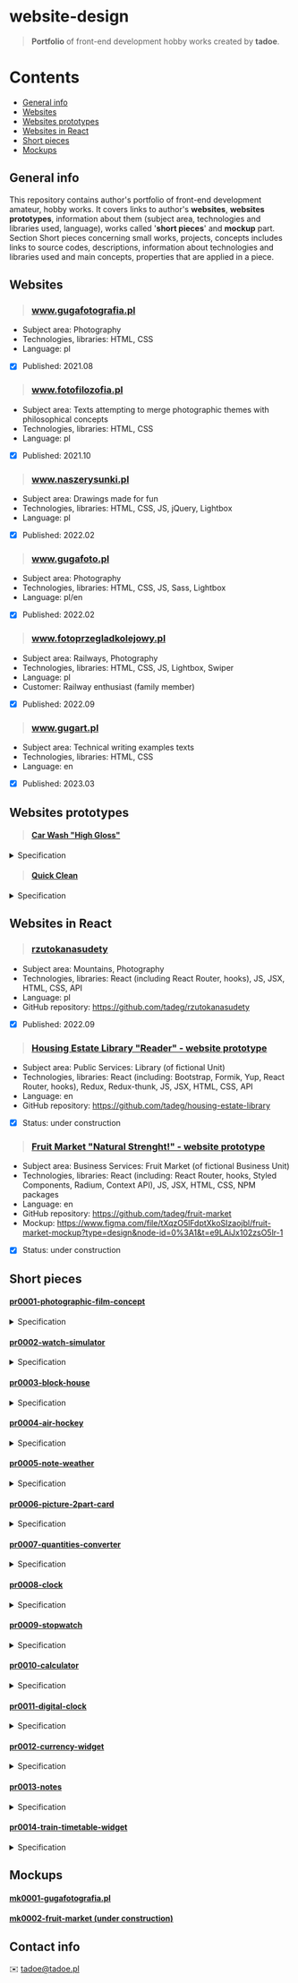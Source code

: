 # website-design
> **Portfolio** of front-end development hobby works created by **tadoe**.

# Contents
* [General info](#general-info)
* [Websites](#websites)
* [Websites prototypes](#websites-prototypes)
* [Websites in React](#websites-in-react)
* [Short pieces](#short-pieces)
* [Mockups](#mockups)

## General info 
This repository contains author's portfolio of front-end development amateur, hobby works. It covers links to author's **websites**, **websites prototypes**, information about them (subject area, technologies and libraries used, language), works called '**short pieces**' and **mockup** part. Section Short pieces concerning small works, projects, concepts includes links to source codes, descriptions, information about technologies and libraries used and main concepts, properties that are applied in a piece.

## Websites

> ### www.gugafotografia.pl
  - Subject area: Photography
  - Technologies, libraries: HTML, CSS
  - Language: pl
  - [x] Published: 2021.08

> ### www.fotofilozofia.pl
  - Subject area: Texts attempting to merge photographic themes with philosophical concepts
  - Technologies, libraries: HTML, CSS
  - Language: pl
  - [x] Published: 2021.10
  
> ### www.naszerysunki.pl
  - Subject area: Drawings made for fun
  - Technologies, libraries: HTML, CSS, JS, jQuery, Lightbox
  - Language: pl
  - [x] Published: 2022.02

> ### www.gugafoto.pl
  - Subject area: Photography
  - Technologies, libraries: HTML, CSS, JS, Sass, Lightbox
  - Language: pl/en
  - [x] Published: 2022.02

> ### www.fotoprzegladkolejowy.pl
  - Subject area: Railways, Photography
  - Technologies, libraries: HTML, CSS, JS, Lightbox, Swiper
  - Language: pl
  - Customer: Railway enthusiast (family member)
  - [x] Published: 2022.09
  
> ### www.gugart.pl
  - Subject area: Technical writing examples texts
  - Technologies, libraries: HTML, CSS
  - Language: en
  - [x] Published: 2023.03
  
## Websites prototypes

> #### [Car Wash "High Gloss"](http://www.tadoe.pl/prototypes/carwash/index.html)
<details>
<summary>Specification</summary>
<ul>
<li>Subject area: Business Services: Car Washing (of fictional Business Unit)</li>
<li>Technologies, libraries: HTML, CSS, JS</li>
<li>Language: en</li>
<li>Published: 2022.07</li>
</ul>
</details>

> #### [Quick Clean](http://www.tadoe.pl/prototypes/quickclean/index.html)
<details>
<summary>Specification</summary>
<ul>
<li>Subject area: Business Services: Furniture and car upholstery cleaning (of fictional Business Unit)</li>
<li>Technologies, libraries: HTML, CSS, JS</li>
<li>Language: en</li>
<li>Published: 2022.07</li>
</ul>
</details>

## Websites in React

> ### [rzutokanasudety](https://tadeg.github.io/rzutokanasudety)
  - Subject area: Mountains, Photography
  - Technologies, libraries: React (including React Router, hooks), JS, JSX, HTML, CSS, API
  - Language: pl
  - GitHub repository: https://github.com/tadeg/rzutokanasudety
  - [x] Published: 2022.09

> ### [Housing Estate Library "Reader" - website prototype](https://tadeg.github.io/housing-estate-library/)
  - Subject area: Public Services: Library (of fictional Unit)
  - Technologies, libraries: React (including: Bootstrap, Formik, Yup, React Router, hooks), Redux, Redux-thunk, JS, JSX, HTML, CSS, API
  - Language: en
  - GitHub repository: https://github.com/tadeg/housing-estate-library
  - [x] Status: under construction

> ### [Fruit Market "Natural Strenght!" - website prototype](https://tadeg.github.io/fruit-market/)
  - Subject area: Business Services: Fruit Market (of fictional Business Unit)
  - Technologies, libraries: React (including: React Router, hooks, Styled Components, Radium, Context API), JS, JSX, HTML, CSS, NPM packages 
  - Language: en
  - GitHub repository: https://github.com/tadeg/fruit-market
  - Mockup: https://www.figma.com/file/tXqzO5lFdptXkoSIzaojbl/fruit-market-mockup?type=design&node-id=0%3A1&t=e9LAiJx102zsO5lr-1
  - [x] Status: under construction

## Short pieces 

#### [pr0001-photographic-film-concept](https://github.com/tadeg/website-design/tree/main/pr0001-photographic-film-concept)
<details>
<summary>Specification</summary>
<ul>
<li>Description: The concept of images placing on the website using a design of an old, analog photographic film</li>
<li>Technologies, libraries: HTML, CSS</li>
<li>Main concepts, properties: position, float</li>
<li>Published: 2022.02</li>
</ul>
</details>

#### [pr0002-watch-simulator](https://github.com/tadeg/website-design/tree/main/pr0002-watch-simulator)
<details>
<summary>Specification</summary>
<ul>
<li>Description: An animation of a rotating element drawn in the shape of a watch hand</li>
<li>Technologies, libraries: HTML, CSS, jQuery</li>
<li>Main concepts, properties: position, transform, linear-gradient</li>
<li>Published: 2022.03</li>
</ul>
</details>

#### [pr0003-block-house](https://github.com/tadeg/website-design/tree/main/pr0003-block-house)
<details>
<summary>Specification</summary>
<ul>
<li>Description: An animation of a block house building</li>
<li>Technologies, libraries: HTML, CSS, jQuery</li>
<li>Main concepts, properties: position, transform</li>
<li>Published: 2022.04</li>
</ul>
</details>

#### [pr0004-air-hockey](https://github.com/tadeg/website-design/tree/main/pr0004-air-hockey)
<details>
<summary>Specification</summary>
<ul>
<li>Description: An animation of an air hockey game</li>
<li>Technologies, libraries: HTML, CSS, jQuery</li>
<li>Main concepts, properties: keyframes, animation, position, transform, linear-gradient</li>
<li>Published: 2022.04</li>
</ul>
</details>

#### [pr0005-note-weather](https://github.com/tadeg/website-design/tree/main/pr0005-note-weather)
<details>
<summary>Specification</summary>
<ul>
<li>Description: Notes and todo list with weather information section and some ideas displayed in random mode</li>
<li>Technologies, libraries: HTML, CSS, JS, API</li>
<li>Main concepts, properties: flexbox, input, axios (get, then, catch), createElement, append, e.target</li>
<li>Published: 2022.04</li>
</ul>
</details>

#### [pr0006-picture-2part-card](https://github.com/tadeg/website-design/tree/main/pr0006-picture-2part-card)
<details>
<summary>Specification</summary>
<ul>
<li>Description: Two-part card with animations that uses 3d effect</li>
<li>Technologies, libraries: HTML, CSS, JS</li>
<li>Main concepts, properties: perspective, transform-style: preserve-3d, flexbox, keyframes, animation, position</li>
<li>Published: 2022.04</li>
</ul>
</details>

#### [pr0007-quantities-converter](https://github.com/tadeg/website-design/tree/main/pr0007-quantities-converter)
<details>
<summary>Specification</summary>
<ul>
<li>Description: Converter of physical quantities (Meters to Feet, Centimeters to Inches, Kilometers to Miles, Celsius to Fahrenheit, Kilograms to Pounds, Grams to Ounces)</li>
<li>Technologies, libraries: HTML, CSS, JS</li>
<li>Main concepts, properties: flexbox, input, innerHTML, physical conversion formulas</li>
<li>Published: 2022.05</li>
</ul>
</details>

#### [pr0008-clock](https://github.com/tadeg/website-design/tree/main/pr0008-clock)
<details>
<summary>Specification</summary>
<ul>
<li>Description: Clock</li>
<li>Technologies, libraries: HTML, CSS, JS</li>
<li>Main concepts, properties: flexbox, transform, new Date, getHours, getMinutes, getSeconds</li>
<li>Published: 2022.05</li>
</ul>
</details>

#### [pr0009-stopwatch](https://github.com/tadeg/website-design/tree/main/pr0009-stopwatch)
<details>
<summary>Specification</summary>
<ul>
<li>Description: Stopwatch</li>
<li>Technologies, libraries: HTML, CSS, JS</li>
<li>Main concepts, properties: flexbox, transform, setInterval</li>
<li>Published: 2023.01</li>
</ul>
</details>

#### [pr0010-calculator](https://github.com/tadeg/website-design/tree/main/pr0010-calculator)
<details>
<summary>Specification</summary>
<ul>
<li>Description: Calculator</li>
<li>Technologies, libraries: HTML, CSS, JS</li>
<li>Main concepts, properties: flexbox, linear-gradient, textContent, eval</li>
<li>Published: 2023.01</li>
</ul>
</details>

#### [pr0011-digital-clock](https://github.com/tadeg/website-design/tree/main/pr0011-digital-clock)
<details>
<summary>Specification</summary>
<ul>
<li>Description: Digital clock</li>
<li>Technologies, libraries: HTML, CSS, JS</li>
<li>Main concepts, properties: flexbox, new Date, getDay, getDate, getMonth, getFullYear, getHours, getMinutes, getSeconds, setInterval</li>
<li>Published: 2023.01</li>
</ul>
</details>

#### [pr0012-currency-widget](https://github.com/tadeg/website-design/tree/main/pr0012-currency-widget)
<details>
<summary>Specification</summary>
<ul>
<li>Description: Currency widget</li>
<li>Technologies, libraries: HTML, CSS, JS, API</li>
<li>Main concepts, properties: flexbox, fetch, toFixed</li>
<li>Published: 2023.01</li>
</ul>
</details>

#### [pr0013-notes](https://github.com/tadeg/website-design/tree/main/pr0013-notes)
<details>
<summary>Specification</summary>
<ul>
<li>Description: Notes</li>
<li>Technologies, libraries: HTML, CSS, JS</li>
<li>Main concepts, properties: flexbox, select, options, textArea, innerHTML</li>
<li>Published: 2023.01</li>
</ul>
</details>

#### [pr0014-train-timetable-widget](https://github.com/tadeg/website-design/tree/main/pr0014-train-timetable-widget)
<details>
<summary>Specification</summary>
<ul>
<li>Description: Simulator of a train timetable widget</li>
<li>Technologies, libraries: HTML, CSS, JS</li>
<li>Main concepts, properties: table, keyframes, Array.from(), createElement, append</li>
<li>Published: 2023.01</li>
</ul>
</details>

## Mockups
#### [mk0001-gugafotografia.pl](https://github.com/tadeg/website-design/tree/main/mockups/mk0001-gugafotografia.pl)
#### [mk0002-fruit-market (under construction)](https://www.figma.com/file/tXqzO5lFdptXkoSIzaojbl/fruit-market-mockup?type=design&node-id=0%3A1&t=e9LAiJx102zsO5lr-1)

## Contact info
✉️ tadoe@tadoe.pl
